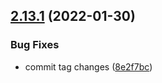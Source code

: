 ## [2.13.1](https://github.com/makeomatic/node-rdkafka/compare/v2.13.0...v2.13.1) (2022-01-30)


### Bug Fixes

* commit tag changes ([8e2f7bc](https://github.com/makeomatic/node-rdkafka/commit/8e2f7bc2251df09ddff207fd4f742f55077830e7))
